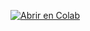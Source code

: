 [![Abrir en Colab](https://colab.research.google.com/assets/colab-badge.svg)](https://colab.research.google.com/github/dasniela/TFG_DogFinder/blob/main/DogFinder.ipynb)
